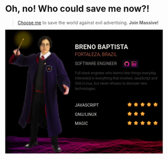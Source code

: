 # Oh, no! Who could save me now?!

> [Choose me](https://joinmassive.com/team) to save the world against evil advertising. **Join Massive!**

![](massive-character.gif)
